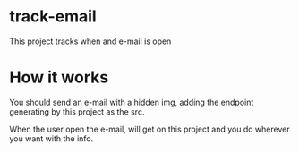 # track-email
This project tracks when and e-mail is open


# How it works

You should send an e-mail with a hidden img, adding the endpoint generating by this project as the src.

When the user open the e-mail, will get on this project and you do wherever you want with the info.
